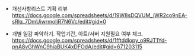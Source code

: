 




- 개선사항리스트 기획 리뷰
https://docs.google.com/spreadsheets/d/19W8sDQVUM_jWR2co9nEA-sRlq_7DmUiwrmoljR7N6Vc/edit#gid=0


- 개별 일감 파악하기. 작업기간, 아트/서버 지원필요 여부 체크.
https://docs.google.com/spreadsheets/d/1fftddlopy_o9RJT1Yd-pnA8vGhWnC9hiaBUK4xDFOdA/edit#gid=671203115 